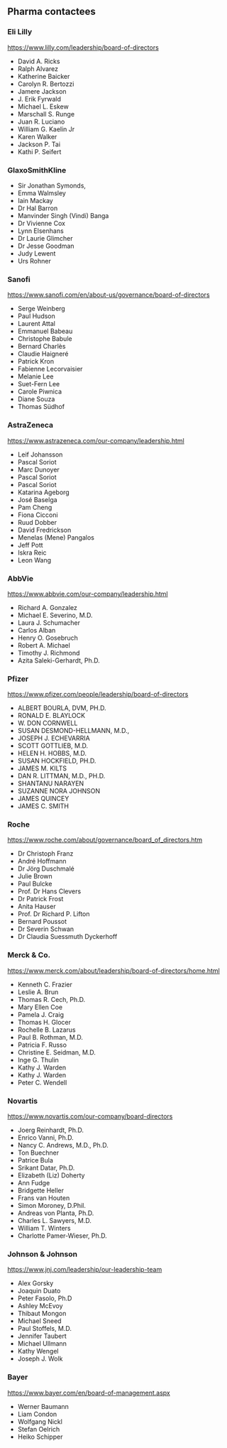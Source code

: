 ## Pharma contactees

### Eli Lilly
https://www.lilly.com/leadership/board-of-directors

* David A. Ricks
* Ralph Alvarez
* Katherine Baicker
* Carolyn R. Bertozzi
* Jamere Jackson
* J. Erik Fyrwald
* Michael L. Eskew
* Marschall S. Runge
* Juan R. Luciano
* William G. Kaelin Jr
* Karen Walker
* Jackson P. Tai
* Kathi P. Seifert

### GlaxoSmithKline

- Sir Jonathan Symonds,
- Emma Walmsley
- Iain Mackay
- Dr Hal Barron
- Manvinder Singh (Vindi) Banga
- Dr Vivienne Cox
- Lynn Elsenhans
- Dr Laurie Glimcher
- Dr Jesse Goodman
- Judy Lewent
- Urs Rohner

### Sanofi
https://www.sanofi.com/en/about-us/governance/board-of-directors

- Serge Weinberg
- Paul Hudson
- Laurent Attal
- Emmanuel Babeau
- Christophe Babule
- Bernard Charlès
- Claudie Haigneré
- Patrick Kron
- Fabienne Lecorvaisier
- Melanie Lee
- Suet-Fern Lee
- Carole Piwnica
- Diane Souza
- Thomas Südhof

### AstraZeneca
https://www.astrazeneca.com/our-company/leadership.html

- Leif Johansson
- Pascal Soriot
- Marc Dunoyer
- Pascal Soriot
- Pascal Soriot
- Katarina Ageborg
- José Baselga
- Pam Cheng
- Fiona Cicconi
- Ruud Dobber
- David Fredrickson
- Menelas (Mene) Pangalos
- Jeff Pott
- Iskra Reic
- Leon Wang

### AbbVie
https://www.abbvie.com/our-company/leadership.html

- Richard A. Gonzalez
- Michael E. Severino, M.D.
- Laura J. Schumacher
- Carlos Alban
- Henry O. Gosebruch
- Robert A. Michael
- Timothy J. Richmond
- Azita Saleki-Gerhardt, Ph.D.


### Pfizer
https://www.pfizer.com/people/leadership/board-of-directors

- ALBERT BOURLA, DVM, PH.D.
- RONALD E. BLAYLOCK
- W. DON CORNWELL
- SUSAN DESMOND-HELLMANN, M.D.,
- JOSEPH J. ECHEVARRIA
- SCOTT GOTTLIEB, M.D.
- HELEN H. HOBBS, M.D.
- SUSAN HOCKFIELD, PH.D.
- JAMES M. KILTS
- DAN R. LITTMAN, M.D., PH.D.
- SHANTANU NARAYEN
- SUZANNE NORA JOHNSON
- JAMES QUINCEY
- JAMES C. SMITH



### Roche
https://www.roche.com/about/governance/board_of_directors.htm

- Dr Christoph Franz
- André Hoffmann
- Dr Jörg Duschmalé
- Julie Brown
- Paul Bulcke
- Prof. Dr Hans Clevers
- Dr Patrick Frost
- Anita Hauser
- Prof. Dr Richard P. Lifton
- Bernard Poussot
- Dr Severin Schwan
- Dr Claudia Suessmuth Dyckerhoff


### Merck & Co.
https://www.merck.com/about/leadership/board-of-directors/home.html

- Kenneth C. Frazier
- Leslie A. Brun
- Thomas R. Cech, Ph.D.
- Mary Ellen Coe
- Pamela J. Craig
- Thomas H. Glocer
- Rochelle B. Lazarus
- Paul B. Rothman, M.D.
- Patricia F. Russo
- Christine E. Seidman, M.D.
- Inge G. Thulin
- Kathy J. Warden
- Kathy J. Warden
- Peter C. Wendell

### Novartis
https://www.novartis.com/our-company/board-directors

- Joerg Reinhardt, Ph.D.
- Enrico Vanni, Ph.D.
- Nancy C. Andrews, M.D., Ph.D.
- Ton Buechner
- Patrice Bula
- Srikant Datar, Ph.D.
- Elizabeth (Liz) Doherty
- Ann Fudge
- Bridgette Heller
- Frans van Houten
- Simon Moroney, D.Phil.
- Andreas von Planta, Ph.D.
- Charles L. Sawyers, M.D.
- William T. Winters
- Charlotte Pamer-Wieser, Ph.D.


### Johnson & Johnson
https://www.jnj.com/leadership/our-leadership-team

- Alex Gorsky
- Joaquin Duato
- Peter Fasolo, Ph.D
- Ashley McEvoy
- Thibaut Mongon
- Michael Sneed
- Paul Stoffels, M.D.
- Jennifer Taubert
- Michael Ullmann
- Kathy Wengel
- Joseph J. Wolk


### Bayer
https://www.bayer.com/en/board-of-management.aspx

- Werner Baumann
- Liam Condon
- Wolfgang Nickl
- Stefan Oelrich
- Heiko Schipper

